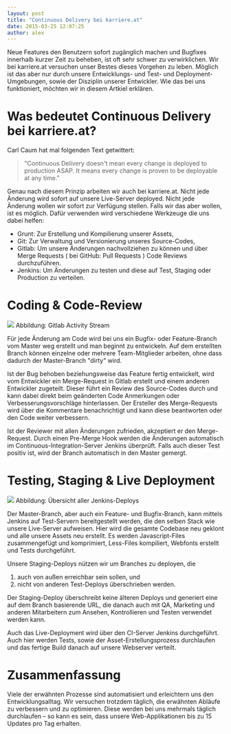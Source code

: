 ```yaml
---
layout: post
title: "Continuous Delivery bei karriere.at"
date: 2015-03-25 12:07:25
author: alex
---
```

Neue Features den Benutzern sofort zugänglich machen und Bugfixes innerhalb kurzer Zeit zu beheben, ist oft sehr schwer zu verwirklichen. Wir bei karriere.at versuchen unser Bestes dieses Vorgehen zu leben. Möglich ist das aber nur durch unsere Entwicklungs- und Test- und Deployment-Umgebungen, sowie der Disziplin unserer Entwickler. Wie das bei uns funktioniert, möchten wir in diesem Artkiel erklären.
<!--more-->
# Was bedeutet Continuous Delivery bei karriere.at?

Carl Caum hat mal folgenden Text getwittert:  

> "Continuous Delivery doesn't mean every change is deployed to production ASAP. It means every change is proven to be deployable at any time."  

Genau nach diesem Prinzip arbeiten wir auch bei karriere.at. Nicht jede Änderung wird sofort auf unsere Live-Server deployed. Nicht jede Änderung wollen wir sofort zur Verfügung stellen. Falls wir das aber wollen, ist es möglich. Dafür verwenden wird verschiedene Werkzeuge die uns dabei helfen:

* Grunt: Zur Erstellung und Kompilierung unserer Assets,
* Git: Zur Verwaltung und Versionierung unseres Source-Codes,
* Gitlab: Um unsere Änderungen nachvollziehen zu können und über
Merge Requests ( bei GitHub: Pull Requests )
Code Reviews durchzuführen.
* Jenkins: Um Änderungen zu testen und diese auf Test, Staging oder Production zu verteilen.

# Coding & Code-Review
![](//kcdn.at/dev-blog/images/continuous-delivery-bei-karriere-at/gitlab.png)
Abbildung: Gitlab Activity Stream

Für jede Änderung am Code wird bei uns ein Bugfix- oder Feature-Branch vom Master weg erstellt und man beginnt zu entwickeln. Auf dem erstellten Branch können einzelne oder mehrere Team-Mitglieder arbeiten, ohne dass dadurch der Master-Branch "dirty" wird. 

Ist der Bug behoben beziehungsweise das Feature fertig entwickelt, wird vom Entwickler ein Merge-Request in Gitlab erstellt und einem anderen Entwickler zugeteilt. Dieser führt ein Review des Source-Codes durch und kann dabei direkt beim geänderten Code Anmerkungen oder Verbesserungsvorschläge hinterlassen. Der Ersteller des Merge-Requests wird über die Kommentare benachrichtigt und kann diese beantworten oder den Code weiter verbessern. 

Ist der Reviewer mit allen Änderungen zufrieden, akzeptiert er den Merge-Request. Durch einen Pre-Merge Hook werden die Änderungen automatisch im Continuous-Integration-Server Jenkins überprüft. Falls auch dieser Test positiv ist, wird der Branch automatisch in den Master gemergt.

# Testing, Staging & Live Deployment

![](//kcdn.at/dev-blog/images/continuous-delivery-bei-karriere-at/Übersicht_Jenkins.png) Abbildung: Übersicht aller Jenkins-Deploys

Der Master-Branch, aber auch ein Feature- und Bugfix-Branch, kann mittels Jenkins auf Test-Servern bereitgestellt werden, die den selben Stack wie unsere Live-Server aufweisen. Hier wird die gesamte Codebase neu geklont und alle unsere Assets neu erstellt. Es werden Javascript-Files zusammengefügt und komprimiert, Less-Files kompiliert, Webfonts erstellt und Tests durchgeführt.

Unsere Staging-Deploys nützen wir um Branches zu deployen, die

1. auch von außen erreichbar sein sollen, und
2. nicht von anderen Test-Deploys überschrieben werden.

Der Staging-Deploy überschreibt keine älteren Deploys und generiert eine auf dem Branch basierende URL, die danach auch mit QA, Marketing und anderen Mitarbeitern zum Ansehen, Kontrollieren und Testen verwendet werden kann.

Auch das Live-Deployment wird über den CI-Server Jenkins durchgeführt. Auch hier werden Tests, sowie der Asset-Erstellungsprozess durchlaufen und das fertige Build danach auf unsere Webserver verteilt.

# Zusammenfassung

Viele der erwähnten Prozesse sind automatisiert und erleichtern uns den Entwicklungsalltag. Wir versuchen trotzdem täglich, die erwähnten Abläufe zu verbessern und zu optimieren. Diese werden bei uns mehrmals täglich durchlaufen – so kann es sein, dass unsere Web-Applikationen bis zu 15 Updates pro Tag erhalten.